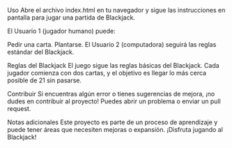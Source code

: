 Uso
Abre el archivo index.html en tu navegador y sigue las instrucciones en pantalla para jugar una partida de Blackjack.

El Usuario 1 (jugador humano) puede:

Pedir una carta.
Plantarse.
El Usuario 2 (computadora) seguirá las reglas estándar del Blackjack.

Reglas del Blackjack
El juego sigue las reglas básicas del Blackjack. Cada jugador comienza con dos cartas, y el objetivo es llegar lo más cerca posible de 21 sin pasarse.

Contribuir
Si encuentras algún error o tienes sugerencias de mejora, ¡no dudes en contribuir al proyecto! Puedes abrir un problema o enviar un pull request.

Notas adicionales
Este proyecto es parte de un proceso de aprendizaje y puede tener áreas que necesiten mejoras o expansión. ¡Disfruta jugando al Blackjack!
